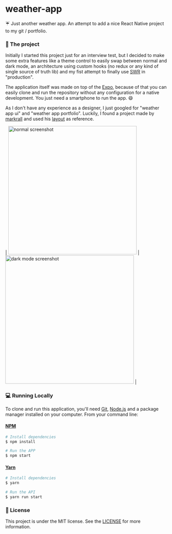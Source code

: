 # weather-app

:umbrella: Just another weather app. An attempt to add a nice React Native project to my git / portfolio.

### :iphone: The project

Initially I started this project just for an interview test, but I decided to make some extra features like a theme control to easily swap between normal and dark mode, an architecture using custom hooks (no redux or any kind of single source of truth lib) and my fist attempt to finally use [SWR] in "production".

The application itself was made on top of the [Expo], because of that you can easily clone and run the repository without any configuration for a native development. You just need a smartphone to run the app. :smile:

As I don't have any experience as a designer, I just googled for "weather app ui" and "weather app portfolio". Luckily, I found a project made by [markrall] and used his [layout] as reference.

| <img src="https://user-images.githubusercontent.com/1591993/103631981-6eb88180-4f22-11eb-8823-bd50302e86c7.png" alt="normal screenshot" width="400"/> | <img src="https://user-images.githubusercontent.com/1591993/103631930-5ea0a200-4f22-11eb-87e4-5e1da65c618e.png" alt="dark mode screenshot" width="400"/> |

### :computer: Running Locally

To clone and run this application, you'll need [Git], [Node.js] and a package manager installed on your computer. From your command line:

#### [NPM]
```bash
# Install dependencies
$ npm install

# Run the APP
$ npm start
```
#### [Yarn]
```bash
# Install dependencies
$ yarn

# Run the API
$ yarn run start
```

### :memo: License
This project is under the MIT license. See the [LICENSE] for more information.

[SWR]: <https://github.com/vercel/swr>
[Expo]: <https://expo.io/>
[Git]: <https://git-scm.com>
[Node.js]: <http://nodejs.org>
[NPM]: <https://www.npmjs.com/get-npm>
[Yarn]: <https://yarnpkg.com/lang/en/>
[markrall]: <https://github.com/markrall>
[layout]: <https://github.com/markrall/portfolio-weather-app/>
[LICENSE]: <https://github.com/GigaMax13/weather-app/blob/main/LICENSE>

